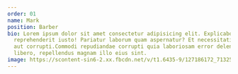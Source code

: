 ```yaml
---
order: 01
name: Mark
position: Barber
bio: Lorem ipsum dolor sit amet consectetur adipisicing elit. Explicabo,
  reprehenderit iusto! Pariatur laborum quam aspernatur? Et necessitatibus fuga
  aut corrupti.Commodi repudiandae corrupti quia laboriosam error deleniti
  libero, repellendus magnam illo eius sint.
image: https://scontent-sin6-2.xx.fbcdn.net/v/t1.6435-9/127186172_713252525985620_914201685824934497_n.jpg?_nc_cat=109&ccb=1-5&_nc_sid=8bfeb9&_nc_eui2=AeFss-YOscBxTHJoulQBPYGCl7li1VA3uzWXuWLVUDe7NXscQAen627o-Q2I7lRrquUGw1zr06nws_K2sN2sG6ea&_nc_ohc=CGUyaF0x8C4AX-K6bsm&tn=kZSvGoKk9FgcbAEN&_nc_ht=scontent-sin6-2.xx&oh=00_AT9XETQkS_tSlV8of2yKfNEBJXy4OTkAzkQV9PWMbeZ-WA&oe=626AE518
---
```

